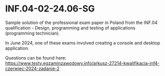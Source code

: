 # INF.04-02-24.06-SG
Sample solution of the professional exam paper in Poland from the INF.04 qualification - Design, programming and testing of applications (programming technician).

In June 2024, one of these exams involved creating a console and desktop application.

Questions can be found here: https://www.testy.egzaminzawodowy.info/arkusz-27214-kwalifikacja-inf4-czerwiec-2024-zadanie-2
